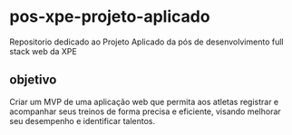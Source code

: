 # pos-xpe-projeto-aplicado
Repositorio dedicado ao Projeto Aplicado da pós de desenvolvimento full stack web da XPE


## objetivo
Criar um MVP de uma aplicação web que permita aos atletas registrar e acompanhar seus treinos de forma precisa e eficiente, visando melhorar seu desempenho e identificar talentos.

